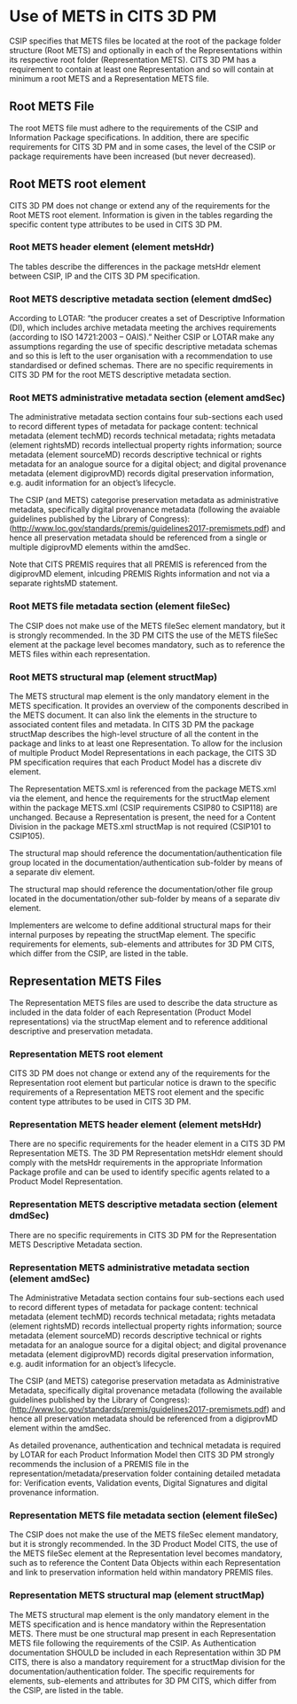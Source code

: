 # Use of METS in CITS 3D PM
CSIP specifies that METS files be located at the root of the package folder structure (Root METS) and optionally in each of the Representations within its respective root folder (Representation METS). CITS 3D PM has a requirement to contain at least one Representation and so will contain at minimum a root METS and a Representation METS file. 

## Root METS File
The root METS file must adhere to the requirements of the CSIP and Information Package specifications. In addition, there are specific requirements for CITS 3D PM and in some cases, the level of the CSIP or package requirements have been increased (but never decreased).

## Root METS root element
CITS 3D PM does not change or extend any of the requirements for the Root METS root element. Information is given in the tables regarding the specific content type attributes to be used in CITS 3D PM.

### Root METS header element (element metsHdr)
The tables describe the differences in the package metsHdr element between CSIP, IP and the CITS 3D PM specification.

### Root METS descriptive metadata section (element dmdSec)
According to LOTAR: “the producer creates a set of Descriptive Information (DI), which includes archive metadata meeting the archives requirements (according to ISO 14721:2003 – OAIS).” Neither  CSIP or LOTAR make any assumptions regarding the use of specific descriptive metadata schemas and so this is left to the user organisation with a recommendation to use standardised or defined schemas.
There are no specific requirements in CITS 3D PM for the root METS descriptive metadata section.

### Root METS administrative metadata section (element amdSec)
The administrative metadata section contains four sub-sections each used to record different types of metadata for package content: technical metadata (element techMD) records technical metadata; rights metadata (element rightsMD) records intellectual property rights information; source metadata (element sourceMD) records descriptive technical or rights metadata for an analogue source for a digital object; and digital provenance metadata (element digiprovMD) records digital preservation information, e.g. audit information for an object’s lifecycle.

The CSIP (and METS) categorise preservation metadata as administrative metadata, specifically digital provenance metadata (following the avaiable guidelines published by the Library of Congress): (http://www.loc.gov/standards/premis/guidelines2017-premismets.pdf) and hence all preservation metadata should be referenced from a single or multiple digiprovMD elements within the amdSec.

Note that CITS PREMIS requires that all PREMIS is referenced from the digiprovMD element, inlcuding PREMIS Rights information and not via a separate rightsMD statement. 

### Root METS file metadata section (element fileSec)
The CSIP does not make use of the METS fileSec element mandatory, but it is strongly recommended. In the 3D PM CITS the use of the METS fileSec element at the package level becomes mandatory, such as to reference the METS files within each representation.

### Root METS structural map (element structMap)
The METS structural map element is the only mandatory element in the METS specification. It provides an overview of the components described in the METS document. It can also link the elements in the structure to associated content files and metadata. In CITS 3D PM the package structMap describes the high-level structure of all the content in the package and links to at least one Representation. To allow for the inclusion of multiple Product Model Representations in each package, the CITS 3D PM specification requires that each Product Model has a discrete div element.

The Representation METS.xml is referenced from the package METS.xml via the <mptr> element, and hence the requirements for the structMap element within the package METS.xml (CSIP requirements CSIP80 to CSIP118) are unchanged. Because a Representation is present, the need for a Content Division in the package METS.xml structMap is not required (CSIP101 to CSIP105).

The structural map should reference the documentation/authentication file group located in the documentation/authentication sub-folder by means of a separate div element.

The structural map should reference the documentation/other file group located in the documentation/other sub-folder by means of a separate div element.

Implementers are welcome to define additional structural maps for their internal purposes by repeating the structMap element. The specific requirements for elements, sub-elements and attributes for 3D PM CITS, which differ from the CSIP, are listed in the table. 

## Representation METS Files
The Representation METS files are used to describe the data structure as included in the data folder of each Representation (Product Model representations) via the structMap element and to reference additional descriptive and preservation metadata.

### Representation METS root element
CITS 3D PM does not change or extend any of the requirements for the Representation root element but particular notice is drawn to the specific requirements of a Representation METS root element and the specific content type attributes to be used in CITS 3D PM.

### Representation METS header element (element metsHdr)
There are no specific requirements for the header element in a CITS 3D PM Representation METS. The 3D PM Representation metsHdr element should comply with the metsHdr requirements in the appropriate Information Package profile and can be used to identify specific agents related to a Product Model Representation.

### Representation METS descriptive metadata section (element dmdSec)
There are no specific requirements in CITS 3D PM for the Representation METS Descriptive Metadata section.

### Representation METS administrative metadata section (element amdSec)
The Administrative Metadata section contains four sub-sections each used to record different types of metadata for package content: technical metadata (element techMD) records technical metadata; rights metadata (element rightsMD) records intellectual property rights information;  source metadata (element sourceMD) records descriptive technical or rights metadata for an analogue source for a digital object; and digital provenance metadata (element digiprovMD) records digital preservation information, e.g. audit information for an object’s lifecycle.

The CSIP (and METS) categorise preservation metadata as Administrative Metadata, specifically digital provenance metadata (following the available guidelines published by the Library of Congress): (http://www.loc.gov/standards/premis/guidelines2017-premismets.pdf) and hence all preservation metadata should be referenced from a digiprovMD element within the amdSec.

As detailed provenance, authentication and technical metadata is required by LOTAR for each Product Information Model then CITS 3D PM strongly recommends the inclusion of a PREMIS file in the representation/metadata/preservation folder containing detailed metadata for: Verification events, Validation events, Digital Signatures and digital provenance information.

### Representation METS file metadata section (element fileSec)
The CSIP does not make the use of the METS fileSec element mandatory, but it is strongly recommended. In the 3D Product Model CITS, the use of the METS fileSec element at the Representation level becomes mandatory, such as to reference the Content Data Objects within each Representation and link to preservation information held within mandatory PREMIS files.

### Representation METS structural map (element structMap)
The METS structural map element is the only mandatory element in the METS specification and is hence mandatory within the Representation METS. There must be one structural map present in each Representation METS file following the requirements of the CSIP. As Authentication documentation SHOULD be included in each Representation within 3D PM CITS, there is also a mandatory requirement for a structMap division for the documentation/authentication folder. The specific requirements for elements, sub-elements and attributes for 3D PM CITS, which differ from the CSIP, are listed in the table. 
